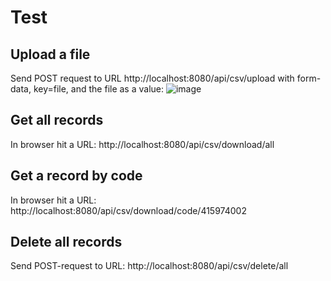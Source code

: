 # Test

## Upload a file
Send POST request to URL http://localhost:8080/api/csv/upload with form-data, key=file, and the file as a value:
![image](https://user-images.githubusercontent.com/44066233/198557764-5c49f831-143e-4121-8628-b9daef58abf1.png)

## Get all records
In browser hit a URL: http://localhost:8080/api/csv/download/all

## Get a record by code
In browser hit a URL: http://localhost:8080/api/csv/download/code/415974002

## Delete all records
Send POST-request to URL: http://localhost:8080/api/csv/delete/all
